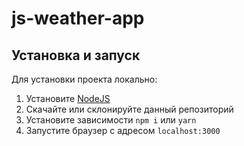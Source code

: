 # js-weather-app



## Установка и запуск
Для установки проекта локально:
1. Установите [NodeJS](http://nodejs.org/)
2. Скачайте или склонируйте данный репозиторий
3. Установите зависимости `npm i` или `yarn`
4. Запустите браузер с адресом `localhost:3000`